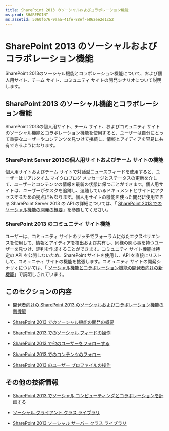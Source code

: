 ```yaml
---
title: SharePoint 2013 のソーシャルおよびコラボレーション機能
ms.prod: SHAREPOINT
ms.assetid: 5060f676-9aaa-41fe-88ef-e862ee2e1c52
---
```



# SharePoint 2013 のソーシャルおよびコラボレーション機能
SharePoint 2013のソーシャル機能とコラボレーション機能について、および個人用サイト、チーム サイト、コミュニティ サイトの開発シナリオについて説明します。
## SharePoint 2013 のソーシャル機能とコラボレーション機能

SharePoint 2013の個人用サイト、チーム サイト、およびコミュニティ サイトのソーシャル機能とコラボレーション機能を使用すると、ユーザーは自分にとって重要なユーザーやコンテンツを見つけて接続し、情報とアイディアを容易に共有できるようになります。
  
    
    

### SharePoint Server 2013の個人用サイトおよびチーム サイトの機能
<a name="bkmk_Social"> </a>

個人用サイトおよびチーム サイトで対話型ニュースフィードを使用すると、ユーザーはリアルタイム マイクロブログ メッセージとステータスの更新を介して、ユーザーとコンテンツの情報を最新の状態に保つことができます。個人用サイトは、ユーザーがタスクを追跡し、追随しているドキュメントとサイトにアクセスするための拠点にもなります。個人用サイトの機能を使った開発に使用できる SharePoint Server 2013 の API の詳細については、「 [SharePoint 2013 でのソーシャル機能の開発の概要](get-started-developing-with-social-features-in-sharepoint-2013.md)」を参照してください。 
  
    
    

### SharePoint 2013 のコミュニティ サイト機能
<a name="bkmk_Collab"> </a>

ユーザーは、コミュニティ サイトのリッチでフォーラムに似たエクスペリエンスを使用して、情報とアイディアを検出および共有し、同様の関心事を持つユーザーを見つけ、評判を作成することができます。コミュニティ サイト機能は特定の API を公開しないため、SharePoint サイトを使用し、API を直接にリストして、コミュニティ サイトの機能を拡張します。コミュニティ サイトの開発シナリオについては、「 [ソーシャル機能とコラボレーション機能の開発者向けの新機能](what-s-new-for-developers-in-social-and-collaboration-features-in-sharepoint-201.md#bkmk_Collab)」で説明しされています。
  
    
    

## このセクションの内容
<a name="bkmk_InThisSection"> </a>


-  [開発者向けの SharePoint 2013 のソーシャルおよびコラボレーション機能の新機能](what-s-new-for-developers-in-social-and-collaboration-features-in-sharepoint-201.md)
    
  
-  [SharePoint 2013 でのソーシャル機能の開発の概要](get-started-developing-with-social-features-in-sharepoint-2013.md)
    
  
-  [SharePoint 2013 でのソーシャル フィードの操作](work-with-social-feeds-in-sharepoint-2013.md)
    
  
-  [SharePoint 2013 で他のユーザーをフォローする](follow-people-in-sharepoint-2013.md)
    
  
-  [SharePoint 2013 でのコンテンツのフォロー](follow-content-in-sharepoint-2013.md)
    
  
-  [SharePoint 2013 のユーザー プロファイルの操作](work-with-user-profiles-in-sharepoint-2013.md)
    
  

## その他の技術情報
<a name="bk_addresources"> </a>


-  [SharePoint 2013 でソーシャル コンピューティングとコラボレーションを計画する](http://technet.microsoft.com/ja-jp/library/ee662531%28office.15%29.aspx)
    
  
-  [ソーシャル クライアント クラス ライブラリ](http://msdn.microsoft.com/library/9cc3f70c-78ac-4d2d-b46e-77522ee5d937%28Office.15%29.aspx)
    
  
-  [SharePoint 2013 ソーシャル サーバー クラス ライブラリ](http://msdn.microsoft.com/library/87c5118c-ac0e-4bd9-a75f-7452a9eb0e41%28Office.15%29.aspx)
    
  

  
    
    

